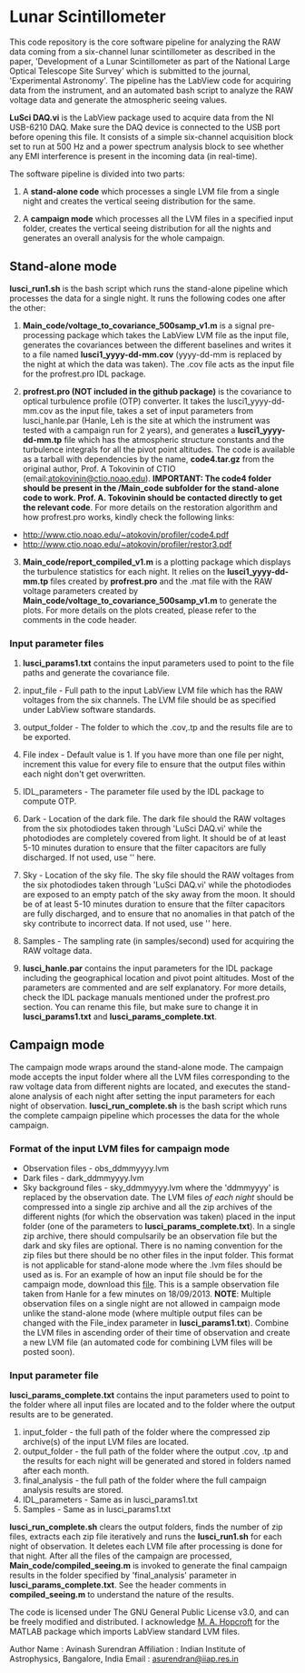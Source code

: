 # Lunar Scintillometer
This code repository is the core software pipeline for analyzing the RAW data coming from a six-channel lunar scintillometer as described in the paper, 'Development of a Lunar Scintillometer as part of the National Large Optical Telescope Site Survey' which is submitted to the journal, 'Experimental Astronomy'. The pipeline has the LabView code for acquiring data from the instrument, and an automated bash script to analyze the RAW voltage data and generate the atmospheric seeing values. 

**LuSci DAQ.vi** is the LabView package used to acquire data from the NI USB-6210 DAQ. Make sure the DAQ device is connected to the USB port before opening this file. It consists of a simple six-channel acquisition block set to run at 500 Hz and a power spectrum analysis block to see whether any EMI interference is present in the incoming data (in real-time). 

The software pipeline is divided into two parts:

1. A **stand-alone code** which processes a single LVM file from a single night and creates the vertical seeing distribution for the same.

2. A **campaign mode** which processes all the LVM files in a specified input folder, creates the vertical seeing distribution for all the nights and generates an overall analysis for the whole campaign.

## Stand-alone mode
**lusci_run1.sh** is the bash script which runs the stand-alone pipeline which processes the data for a single night. It runs the following codes one after the other:

1. **Main_code/voltage_to_covariance_500samp_v1.m** is a signal pre-processing package which takes the LabView LVM file as the input file, generates the covariances between the different baselines and writes it to a file named **lusci1_yyyy-dd-mm.cov** (yyyy-dd-mm is replaced by the night at which the data was taken). The .cov file acts as the input file for the profrest.pro IDL package.

2. **profrest.pro (NOT included in the github package)** is the covariance to optical turbulence profile (OTP) converter. It takes the lusci1_yyyy-dd-mm.cov as the input file, takes a set of input parameters from lusci_hanle.par (Hanle, Leh is the site at which the instrument was tested with a campaign run for 2 years), and generates a **lusci1_yyyy-dd-mm.tp** file which has the atmospheric structure constants and the turbulence integrals for all the pivot point altitudes. The code is available as a tarball with dependencies by the name, **code4.tar.gz** from the original author, Prof. A Tokovinin of CTIO (email:atokovinin@ctio.noao.edu). **IMPORTANT: The code4 folder should be present in the /Main_code subfolder for the stand-alone code to work. Prof. A. Tokovinin should be contacted directly to get the relevant code**. For more details on the restoration algorithm and how profrest.pro works, kindly check the following links:
 - http://www.ctio.noao.edu/~atokovin/profiler/code4.pdf
 - http://www.ctio.noao.edu/~atokovin/profiler/restor3.pdf
  
3. **Main_code/report_compiled_v1.m** is a plotting package which displays the turbulence statistics for each night. It relies on the **lusci1_yyyy-dd-mm.tp** files created by **profrest.pro** and the .mat file with the RAW voltage parameters created by **Main_code/voltage_to_covariance_500samp_v1.m** to generate the plots. For more details on the plots created, please refer to the comments in the code header.

### Input parameter files

1. **lusci_params1.txt** contains the input parameters used to point to the file paths and generate the covariance file.
 1. input_file	- Full path to the input LabView LVM file which has the RAW voltages from the six channels. The LVM file should be as specified under LabView software standards.
 2. output_folder	- The folder to which the .cov,.tp and the results file are to be exported.
 3. File index	- Default value is 1. If you have more than one file per night, increment this value for every file to ensure that the output files within each night don't get overwritten.
 4. IDL_parameters	- The parameter file used by the IDL package to compute OTP.
 5. Dark	- Location of the dark file. The dark file should the RAW voltages from the six photodiodes taken through 'LuSci DAQ.vi' while the photodiodes are completely covered from light. It should be of at least 5-10 minutes duration to ensure that the filter capacitors are fully discharged. If not used, use '' here.
 6. Sky	- Location of the sky file. The sky file should the RAW voltages from the six photodiodes taken through 'LuSci DAQ.vi' while the photodiodes are exposed to an empty patch of the sky away from the moon. It should be of at least 5-10 minutes duration to ensure that the filter capacitors are fully discharged, and to ensure that no anomalies in that patch of the sky contribute to incorrect data. If not used, use '' here.
 7. Samples	- The sampling rate (in samples/second) used for acquiring the RAW voltage data.
 
2. **lusci_hanle.par** contains the input parameters for the IDL package including the geographical location and pivot point altitudes. Most of the parameters are commented and are self explanatory. For more details, check the IDL package manuals mentioned under the profrest.pro section. You can rename this file, but make sure to change it in **lusci_params1.txt** and **lusci_params_complete.txt**.

## Campaign mode
The campaign mode wraps around the stand-alone mode. The campaign mode accepts the input folder where all the LVM files corresponding to the raw voltage data from different nights are located, and executes the stand-alone analysis of each night after setting the input parameters for each night of observation. **lusci_run_complete.sh** is the bash script which runs the complete campaign pipeline which processes the data for the whole campaign. 

### Format of the input LVM files for campaign mode
- Observation files - obs_ddmmyyyy.lvm
- Dark files - dark_ddmmyyyy.lvm
- Sky background files - sky_ddmmyyyy.lvm
where the 'ddmmyyyy' is replaced by the observation date. The LVM files *of each night* should be compressed into a single zip archive and all the zip archives of the different nights (for which the observation was taken) placed in the input folder (one of the parameters to **lusci_params_complete.txt**). In a single zip archive, there should compulsarily be an observation file but the dark and sky files are optional. There is no naming convention for the zip files but there should be no other files in the input folder. This format is not applicable for stand-alone mode where the .lvm files should be used as is. For an example of how an input file should be for the campaign mode, download this [file](https://drive.google.com/open?id=0BzDZNA262Mq0Y2dyZ2NQTEU1Vmc). This is a sample observation file taken from Hanle for a few minutes on 18/09/2013.
**NOTE**: Multiple observation files on a single night are not allowed in campaign mode unlike the stand-alone mode (where multiple output files can be changed with the File_index parameter in **lusci_params1.txt**). Combine the LVM files in ascending order of their time of observation and create a new LVM file (an automated code for combining LVM files will be posted soon).

### Input parameter file
**lusci_params_complete.txt** contains the input parameters used to point to the folder where all input files are located and to the folder where the output results are to be generated.
1. input_folder	- the full path of the folder where the compressed zip archive(s) of the input LVM files are located.
2. output_folder	- the full path of the folder where the output .cov, .tp and the results for each night will be generated and stored in folders named after each month.
3. final_analysis	- the full path of the folder where the full campaign analysis results are stored. 
4. IDL_parameters	- Same as in lusci_params1.txt
5. Samples	- Same as in lusci_params1.txt

**lusci_run_complete.sh** clears the output folders, finds the number of zip files, extracts each zip file iteratively and runs the **lusci_run1.sh** for each night of observation. It deletes each LVM file after processing is done for that night. After all the files of the campaign are processed, **Main_code/compiled_seeing.m** is invoked to generate the final campaign results in the folder specified by 'final_analysis' parameter in **lusci_params_complete.txt**. See the header comments in **compiled_seeing.m** to understand the nature of the results.

The code is licensed under The GNU General Public License v3.0, and can be freely modified and distributed. I acknowledge [M. A. Hopcroft](https://in.mathworks.com/matlabcentral/profile/authors/633845-m-a-hopcroft) for the MATLAB package which imports LabView standard LVM files.

Author Name : Avinash Surendran
Affiliation : Indian Institute of Astrophysics, Bangalore, India
Email : asurendran@iiap.res.in
